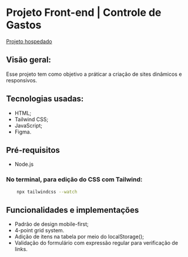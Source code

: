 # Projeto Front-end | Controle de Gastos
[Projeto hospedado](https://juanfvr.github.io/tabela-de-gastos/)

## Visão geral: 
Esse projeto tem como objetivo a práticar a criação de sites dinâmicos e responsivos.

## Tecnologias usadas:
- HTML;
- Tailwind CSS;
- JavaScript;
- Figma.

## Pré-requisitos
- Node.js

### No terminal, para edição do CSS com Tailwind:
```bash
    npx tailwindcss --watch
```

## Funcionalidades e implementações 
- Padrão de design mobile-first;
- 4-point grid system.
- Adição de itens na tabela por meio do localStorage();
- Validação do formulário com expressão regular para verificação de links.    

